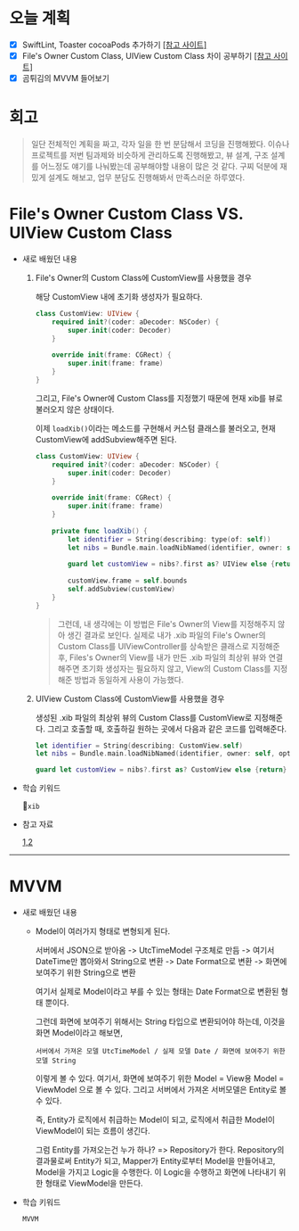 # 오늘 계획

- [x] SwiftLint, Toaster cocoaPods 추가하기 [[참고 사이트]](https://moonggi-dev-story.tistory.com/45)
- [x] File's Owner Custom Class, UIView Custom Class 차이 공부하기 [[참고 사이트]](https://dongminyoon.tistory.com/50)
- [x] 곰튀김의 MVVM 들어보기

# 회고

> 일단 전체적인 계획을 짜고, 각자 일을 한 번 분담해서 코딩을 진행해봤다. 이슈나 프로젝트를 저번 팀과제와 비슷하게 관리하도록 진행해봤고, 뷰 설계, 구조 설계를 어느정도 얘기를 나눠봤는데 공부해야할 내용이 많은 것 같다. 구찌 덕분에 재밌게 설계도 해보고, 업무 분담도 진행해봐서 만족스러운 하루였다.

# File's Owner Custom Class VS. UIView Custom Class

- 새로 배웠던 내용

	1. File's Owner의 Custom Class에 CustomView를 사용했을 경우

		해당 CustomView 내에 초기화 생성자가 필요하다.

		```swift
		class CustomView: UIView {
		    required init?(coder: aDecoder: NSCoder) {
		        super.init(coder: Decoder)
		    }
		    
		    override init(frame: CGRect) {
		        super.init(frame: frame)
		    }
		}
		```

		그리고, File's Owner에 Custom Class를 지정했기 때문에 현재 xib를 뷰로 불러오지 않은 상태이다.

		이제 `loadXib()`이라는 메소드를 구현해서 커스텀 클래스를 불러오고, 현재 CustomView에 addSubview해주면 된다.

		```swift
		class CustomView: UIView {
		    required init?(coder: aDecoder: NSCoder) {
		        super.init(coder: Decoder)
		    }
		    
		    override init(frame: CGRect) {
		        super.init(frame: frame)
		    }
		    
		    private func loadXib() {
		        let identifier = String(describing: type(of: self))
		        let nibs = Bundle.main.loadNibNamed(identifier, owner: self, options: nil)
		        
		        guard let customView = nibs?.first as? UIView else {return}
		        
		        customView.frame = self.bounds
		        self.addSubview(customView)
		    }
		}
		```

		

		>  그런데, 내 생각에는 이 방법은 File's Owner의 View를 지정해주지 않아 생긴 결과로 보인다. 실제로 내가 .xib 파일의 File's Owner의 Custom Class를 UIViewController를 상속받은 클래스로 지정해준 후, Files's Owner의 View를 내가 만든 .xib 파일의 최상위 뷰와 연결해주면 초기화 생성자는 필요하지 않고, View의 Custom Class를 지정해준 방법과 동일하게 사용이 가능했다.

	2. UIView Custom Class에 CustomView를 사용했을 경우

		생성된 .xib 파일의 최상위 뷰의 Custom Class를 CustomView로 지정해준다. 그리고 호출할 때, 호출하길 원하는 곳에서 다음과 같은 코드를 입력해준다.

		```swift
		let identifier = String(describing: CustomView.self)
		let nibs = Bundle.main.loadNibNamed(identifier, owner: self, options: nil)
		
		guard let customView = nibs?.first as? CustomView else {return}
		```

		

-  학습 키워드

	`xib`

- 참고 자료

	[1,2](https://dongminyoon.tistory.com/50)


---

# MVVM

* 새로 배웠던 내용

	- Model이 여러가지 형태로 변형되게 된다.

		서버에서 JSON으로 받아옴 -> UtcTimeModel 구조체로 만듬 -> 여기서 DateTime만 뽑아와서 String으로 변환 -> Date Format으로 변환 -> 화면에 보여주기 위한 String으로 변환

		여기서 실제로 Model이라고 부를 수 있는 형태는 Date Format으로 변환된 형태 뿐이다.

		그런데 화면에 보여주기 위해서는 String 타입으로 변환되어야 하는데, 이것을 화면 Model이라고 해보면,

		```
		서버에서 가져온 모델 UtcTimeModel / 실제 모델 Date / 화면에 보여주기 위한 모델 String
		```

		이렇게 볼 수 있다. 여기서, 화면에 보여주기 위한 Model = View용 Model = ViewModel 으로 볼 수 있다. 그리고 서버에서 가져온 서버모델은 Entity로 볼 수 있다.

		즉, Entity가 로직에서 취급하는 Model이 되고, 로직에서 취급한 Model이 ViewModel이 되는 흐름이 생긴다.

		그럼 Entity를 가져오는건 누가 하나? => Repository가 한다. Repository의 결과물로써 Entity가 되고, Mapper가 Entity로부터 Model을 만들어내고, Model을 가지고 Logic을 수행한다. 이 Logic을 수행하고 화면에 나타내기 위한 형태로 ViewModel을 만든다.

* 학습 키워드

	`MVVM`

	
